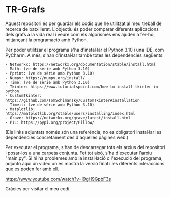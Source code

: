 # TR-Grafs
Aquest repositori és per guardar els codis que he utilitzat al meu treball de recerca de batxillerat. L'objectiu és poder comparar diferents aplicacions dels grafs a la vida real i veure com els algorismes ens ajuden a fer-ho, mitjançant la programació amb Python.

Per poder utilitzar el programa s'ha d'instal·lar el Python 3.10 i una IDE, com PyCharm. A més, s'han d'instal·lar també totes les dependències següents:

    - Networkx: https://networkx.org/documentation/stable/install.html
    - Math: (ve de sèrie amb Python 3.10)
    - Pprint: (ve de sèrie amb Python 3.10)
    - Numpy: https://numpy.org/install/
    - Time: (ve de sèrie amb Python 3.10)
    - Tkinter: https://www.tutorialspoint.com/how-to-install-tkinter-in-python
    - CustomTkinter: https://github.com/TomSchimansky/CustomTkinter#installation
    - Timeit: (ve de sèrie amb Python 3.10)
    - Matplotlib: https://matplotlib.org/stable/users/installing/index.html
    - Grave: https://networkx.org/grave/latest/install.html
    - PIL: https://pypi.org/project/Pillow/
    
(Els links adjuntats només són una referència, no es obligatori instal·lar les dependències concretament des d'aquelles pàgines web.)
    
Per executar el programa, s'han de descarregar tots els arxius del repositori i posar-los a una carpeta conjunta. Fet tot això, s'ha d'executar l'arxiu "main.py". Si hi ha problemes amb la instal·lació o l'execució del programa, adjunto aqui un video on es mostra la versió final i les diferents interaccions que es poden fer amb ell.

https://www.youtube.com/watch?v=I9gH9GpbF3s

Gràcies per visitar el meu codi. 
